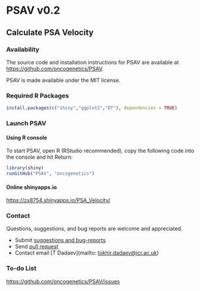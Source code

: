 PSAV v0.2
=========

## Calculate PSA Velocity

### Availability  
The source code and installation instructions for PSAV are available at https://github.com/oncogenetics/PSAV.

PSAV is made available under the MIT license.

### Required R Packages
```R
install.packages(c("shiny","ggplot2","DT"), dependencies = TRUE)  
```

### Launch PSAV   
#### Using R console   
To start PSAV, open R (RStudio recommended), copy the following code into the console and hit Return:
```R
library(shiny)  
runGitHub("PSAV", "oncogenetics")
```

#### Online shinyapps.io
https://zx8754.shinyapps.io/PSA_Velocity/

### Contact  
Questions, suggestions, and bug reports are welcome and appreciated.   
- Submit [suggestions and bug-reports](https://github.com/oncogenetics/PSAV/issues)   
- Send [pull request](https://github.com/oncogenetics/PSAV/pulls)   
- Contact email [T Dadaev](mailto: tokhir.dadaev@icr.ac.uk)   

### To-do List
https://github.com/oncogenetics/PSAV/issues   

